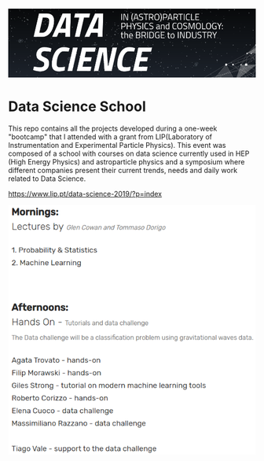 [//]: # (Image Reference)

[image1]: ./images/school_logo.PNG "Logo"
[image2]: ./images/lecturers.PNG "Lecturers"

![Logo][image1]

# Data Science School

This repo contains all the projects developed during a one-week "bootcamp" that I attended with a grant from LIP(Laboratory of Instrumentation and Experimental Particle Physics). This event was composed of a school with courses on data science currently used in HEP (High Energy Physics) and astroparticle physics and a symposium where different companies present their current trends, needs and daily work related to Data Science.

https://www.lip.pt/data-science-2019/?p=index

![Lecturers][image2]
